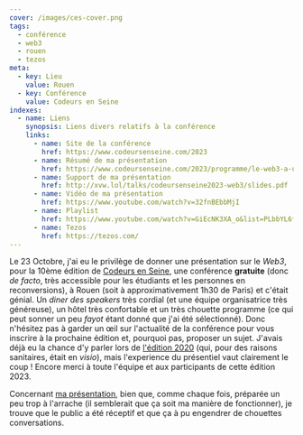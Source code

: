 ```yaml
---
cover: /images/ces-cover.png
tags:
  - conférence
  - web3
  - rouen
  - tezos
meta:
  - key: Lieu
    value: Rouen
  - key: Conférence
    value: Codeurs en Seine
indexes:
  - name: Liens
    synopsis: Liens divers relatifs à la conférence
    links:
      - name: Site de la conférence
        href: https://www.codeursenseine.com/2023
      - name: Résumé de ma présentation
        href: https://www.codeursenseine.com/2023/programme/le-web3-a-une-conference-estampille-du-hashtag-nobullshit
      - name: Support de ma présentation
        href: http://xvw.lol/talks/codeursenseine2023-web3/slides.pdf
      - name: Vidéo de ma présentation
        href: https://www.youtube.com/watch?v=32fnBEbbMjI
      - name: Playlist
        href: https://www.youtube.com/watch?v=GiEcNK3XA_o&list=PLbbYL6fWx8WybrUDhYES0JgqfANVME4OV
      - name: Tezos
        href: https://tezos.com/
---
```


Le 23 Octobre, j'ai eu le privilège de donner une présentation sur le _Web3_,
pour la 10ème édition de [Codeurs en
Seine](https://www.codeursenseine.com/2023), une conférence **gratuite** (donc
_de facto_, très accessible pour les étudiants et les personnes en
reconversions), à Rouen (soit à approximativement 1h30 de Paris) et c'était
génial. Un _diner des speakers_ très cordial (et une équipe organisatrice très
généreuse), un hôtel très confortable et un très chouette programme (ce qui peut
sonner un peu _fayot_ étant donné que j'ai été sélectionné). Donc n'hésitez pas
à garder un œil sur l'actualité de la conférence pour vous inscrire à la
prochaine édition et, pourquoi pas, proposer un sujet. J'avais déjà eu la chance
d'y parler lors de [l'édition
2020](https://archives-codeurs-en-seine.netlify.app/archive-2020/2020/programme)
(qui, pour des raisons sanitaires, était en _visio_), mais l'experience du
présentiel vaut clairement le coup ! Encore merci à toute l'équipe et aux
participants de cette édition 2023.

Concernant [ma
présentation](http://xvw.lol/talks/codeursenseine2023-web3/slides.pdf), bien
que, comme chaque fois, préparée un peu trop à l'arrache (il semblerait que ça
soit ma manière de fonctionner), je trouve que le public a été réceptif et que
ça à pu engendrer de chouettes conversations.
